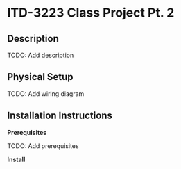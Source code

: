 # ITD-3223 Class Project Pt. 2

## Description

TODO: Add description

## Physical Setup

TODO: Add wiring diagram

## Installation Instructions

**Prerequisites**

TODO: Add prerequisites

**Install**